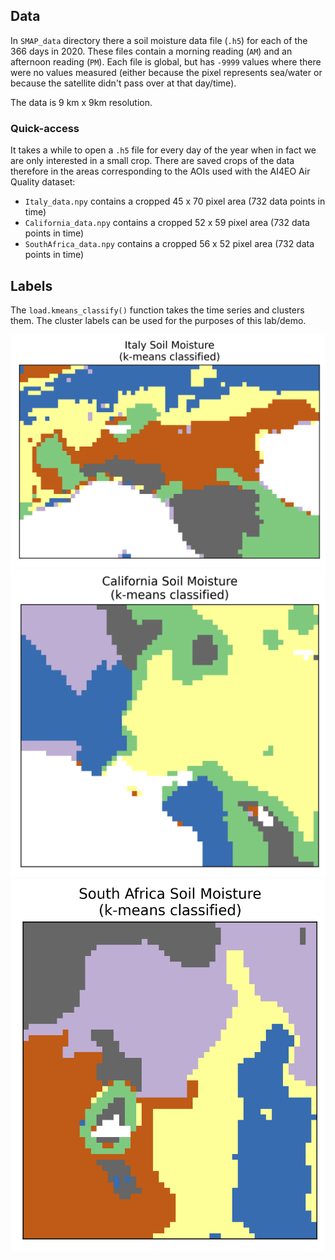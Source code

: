 ## Data

In `SMAP_data` directory there a soil moisture data file (`.h5`) for each of the 366 days in 2020.
These files contain a morning reading (`AM`) and an afternoon reading (`PM`).
Each file is global, but has `-9999` values where there were no values measured (either because the pixel represents sea/water or because the satellite didn't pass over at that day/time).

The data is 9 km x 9km resolution.

### Quick-access 
It takes a while to open a `.h5` file for every day of the year when in fact we are only interested in a small crop.
There are saved crops of the data therefore in the areas corresponding to the AOIs used with the AI4EO Air Quality dataset:
* `Italy_data.npy` contains a cropped 45 x 70 pixel area (732 data points in time)
* `California_data.npy` contains a cropped 52 x 59 pixel area (732 data points in time)
* `SouthAfrica_data.npy` contains a cropped 56 x 52 pixel area (732 data points in time)

## Labels

The `load.kmeans_classify()` function takes the time series and clusters them.
The cluster labels can be used for the purposes of this lab/demo.

![](figures/Italy_labels.png)
![](figures/California_labels.png)
![](figures/SouthAfrica_labels.png)
